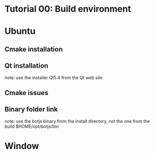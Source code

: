 Tutorial 00: Build environment
==============================

# Ubuntu

## Cmake installation

## Qt installation

note: use the installer Qt5.4 from the Qt web site 

## Cmake issues



## Binary folder link

note: use the botjs binary from the install directory, not the one from the build
$HOME/opt/botjs/bin

# Window

